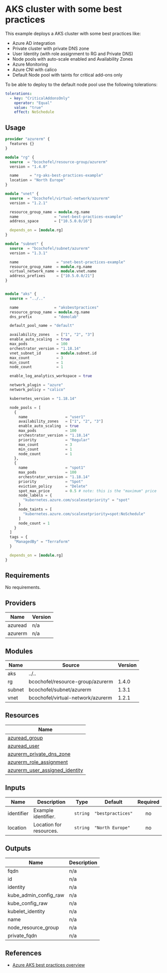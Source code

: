# AKS cluster with some best practices

This example deploys a AKS cluster with some best practices like:

* Azure AD integration
* Private cluster with private DNS zone
* User Identity (with role assignment to RG and Private DNS)
* Node pools with auto-scale enabled and Availability Zones
* Azure Monitoring
* Azure CNI with calico
* Default Node pool with taints for critical add-ons only

To be able to deploy to the default node pool use the following tolerations:

```yaml
tolerations:
  - key: "CriticalAddonsOnly"
    operator: "Equal"
    value: "true"
    effect: NoSchedule
```

## Usage

```hcl:examples/best-practices/main.tf
provider "azurerm" {
  features {}
}

module "rg" {
  source  = "bcochofel/resource-group/azurerm"
  version = "1.4.0"

  name     = "rg-aks-best-practices-example"
  location = "North Europe"
}

module "vnet" {
  source  = "bcochofel/virtual-network/azurerm"
  version = "1.2.1"

  resource_group_name = module.rg.name
  name                = "vnet-best-practices-example"
  address_space       = ["10.5.0.0/16"]

  depends_on = [module.rg]
}

module "subnet" {
  source  = "bcochofel/subnet/azurerm"
  version = "1.3.1"

  name                 = "snet-best-practices-example"
  resource_group_name  = module.rg.name
  virtual_network_name = module.vnet.name
  address_prefixes     = ["10.5.0.0/21"]
}


module "aks" {
  source = "../.."

  name                = "aksbestpractices"
  resource_group_name = module.rg.name
  dns_prefix          = "demolab"

  default_pool_name = "default"

  availability_zones   = ["1", "2", "3"]
  enable_auto_scaling  = true
  max_pods             = 100
  orchestrator_version = "1.18.14"
  vnet_subnet_id       = module.subnet.id
  max_count            = 3
  min_count            = 1
  node_count           = 1

  enable_log_analytics_workspace = true

  network_plugin = "azure"
  network_policy = "calico"

  kubernetes_version = "1.18.14"

  node_pools = [
    {
      name                 = "user1"
      availability_zones   = ["1", "2", "3"]
      enable_auto_scaling  = true
      max_pods             = 100
      orchestrator_version = "1.18.14"
      priority             = "Regular"
      max_count            = 3
      min_count            = 1
      node_count           = 1
    },
    {
      name                 = "spot1"
      max_pods             = 100
      orchestrator_version = "1.18.14"
      priority             = "Spot"
      eviction_policy      = "Delete"
      spot_max_price       = 0.5 # note: this is the "maximum" price
      node_labels = {
        "kubernetes.azure.com/scalesetpriority" = "spot"
      }
      node_taints = [
        "kubernetes.azure.com/scalesetpriority=spot:NoSchedule"
      ]
      node_count = 1
    }
  ]
  tags = {
    "ManagedBy" = "Terraform"
  }

  depends_on = [module.rg]
}

```

<!-- BEGINNING OF PRE-COMMIT-TERRAFORM DOCS HOOK -->
## Requirements

No requirements.

## Providers

| Name | Version |
|------|---------|
| azuread | n/a |
| azurerm | n/a |

## Modules

| Name | Source | Version |
|------|--------|---------|
| aks | ../.. |  |
| rg | bcochofel/resource-group/azurerm | 1.4.0 |
| subnet | bcochofel/subnet/azurerm | 1.3.1 |
| vnet | bcochofel/virtual-network/azurerm | 1.2.1 |

## Resources

| Name |
|------|
| [azuread_group](https://registry.terraform.io/providers/hashicorp/azuread/latest/docs/resources/group) |
| [azuread_user](https://registry.terraform.io/providers/hashicorp/azuread/latest/docs/data-sources/user) |
| [azurerm_private_dns_zone](https://registry.terraform.io/providers/hashicorp/azurerm/latest/docs/resources/private_dns_zone) |
| [azurerm_role_assignment](https://registry.terraform.io/providers/hashicorp/azurerm/latest/docs/resources/role_assignment) |
| [azurerm_user_assigned_identity](https://registry.terraform.io/providers/hashicorp/azurerm/latest/docs/resources/user_assigned_identity) |

## Inputs

| Name | Description | Type | Default | Required |
|------|-------------|------|---------|:--------:|
| identifier | Example identifier. | `string` | `"bestpractices"` | no |
| location | Location for resources. | `string` | `"North Europe"` | no |

## Outputs

| Name | Description |
|------|-------------|
| fqdn | n/a |
| id | n/a |
| identity | n/a |
| kube\_admin\_config\_raw | n/a |
| kube\_config\_raw | n/a |
| kubelet\_identity | n/a |
| name | n/a |
| node\_resource\_group | n/a |
| private\_fqdn | n/a |
<!-- END OF PRE-COMMIT-TERRAFORM DOCS HOOK -->


## References

* [Azure AKS best practices overview](https://docs.microsoft.com/en-us/azure/aks/best-practices)
